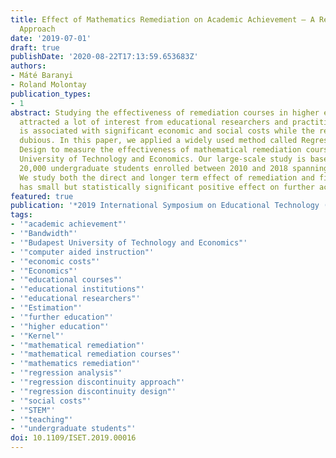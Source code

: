 ```yaml
---
title: Effect of Mathematics Remediation on Academic Achievement – A Regression Discontinuity
  Approach
date: '2019-07-01'
draft: true
publishDate: '2020-08-22T17:13:59.653683Z'
authors:
- Máté Baranyi
- Roland Molontay
publication_types:
- 1
abstract: Studying the effectiveness of remediation courses in higher education has
  attracted a lot of interest from educational researchers and practitioners. Remediation
  is associated with significant economic and social costs while the results are usually
  dubious. In this paper, we applied a widely used method called Regression Discontinuity
  Design to measure the effectiveness of mathematical remediation courses of the Budapest
  University of Technology and Economics. Our large-scale study is based on data of
  20,000 undergraduate students enrolled between 2010 and 2018 spanning 16 semesters.
  We study both the direct and longer term effect of remediation and find that it
  has small but statistically significant positive effect on further academic achievement.
featured: true
publication: '*2019 International Symposium on Educational Technology (ISET)*'
tags:
- '"academic achievement"'
- '"Bandwidth"'
- '"Budapest University of Technology and Economics"'
- '"computer aided instruction"'
- '"economic costs"'
- '"Economics"'
- '"educational courses"'
- '"educational institutions"'
- '"educational researchers"'
- '"Estimation"'
- '"further education"'
- '"higher education"'
- '"Kernel"'
- '"mathematical remediation"'
- '"mathematical remediation courses"'
- '"mathematics remediation"'
- '"regression analysis"'
- '"regression discontinuity approach"'
- '"regression discontinuity design"'
- '"social costs"'
- '"STEM"'
- '"teaching"'
- '"undergraduate students"'
doi: 10.1109/ISET.2019.00016
---
```


